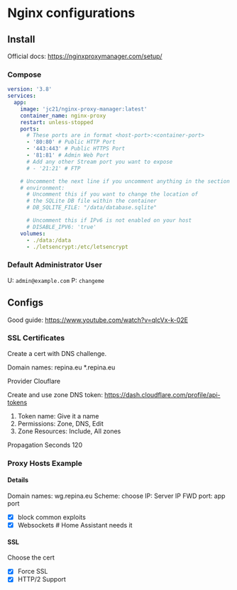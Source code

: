 # Nginx configurations

## Install

Official docs: https://nginxproxymanager.com/setup/

### Compose

```yml
version: '3.8'
services:
  app:
    image: 'jc21/nginx-proxy-manager:latest'
    container_name: nginx-proxy
    restart: unless-stopped
    ports:
      # These ports are in format <host-port>:<container-port>
      - '80:80' # Public HTTP Port
      - '443:443' # Public HTTPS Port
      - '81:81' # Admin Web Port
      # Add any other Stream port you want to expose
      # - '21:21' # FTP

    # Uncomment the next line if you uncomment anything in the section
    # environment:
      # Uncomment this if you want to change the location of
      # the SQLite DB file within the container
      # DB_SQLITE_FILE: "/data/database.sqlite"

      # Uncomment this if IPv6 is not enabled on your host
      # DISABLE_IPV6: 'true'
    volumes:
      - ./data:/data
      - ./letsencrypt:/etc/letsencrypt

```

### Default Administrator User
U: `admin@example.com`
P: `changeme`


## Configs

Good guide: https://www.youtube.com/watch?v=qlcVx-k-02E

### SSL Certificates

Create a cert with DNS challenge.

Domain names: repina.eu *.repina.eu

Provider Clouflare

Create and use zone DNS token:
https://dash.cloudflare.com/profile/api-tokens

1. Token name: Give it a name
2. Permissions: Zone, DNS, Edit
3. Zone Resources: Include, All zones

Propagation Seconds
120

### Proxy Hosts Example

#### Details

Domain names: wg.repina.eu
Scheme: choose
IP: Server IP
FWD port: app port
- [x] block common exploits
- [x] Websockets # Home Assistant needs it

#### SSL
Choose the cert
- [x] Force SSL
- [x] HTTP/2 Support